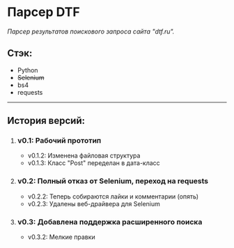 # Парсер DTF
_Парсер результатов поискового запроса сайта "dtf.ru"._
## Стэк: 
+ Python
+ ~~Selenium~~
+ bs4
+ requests

----

## История версий:
1. ### v0.1: Рабочий прототип
   + v0.1.2: Изменена файловая структура
   + v0.1.3: Класс "Post" переделан в дата-класс
2. ### v0.2: Полный отказ от Selenium, переход на requests
   + v0.2.2: Теперь собираются лайки и комментарии (опять)
   + v0.2.3: Удалены веб-драйвера для Selenium
3. ### v0.3: Добавлена поддержка расширенного поиска
   + v0.3.2: Мелкие правки